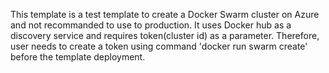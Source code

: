 This template is a test template to create a Docker Swarm cluster on Azure and not recommanded to use to production. It uses Docker hub as a discovery service and requires token(cluster id) as a parameter. Therefore, user needs to create a token using command 'docker run swarm create' before the template deployment. 

